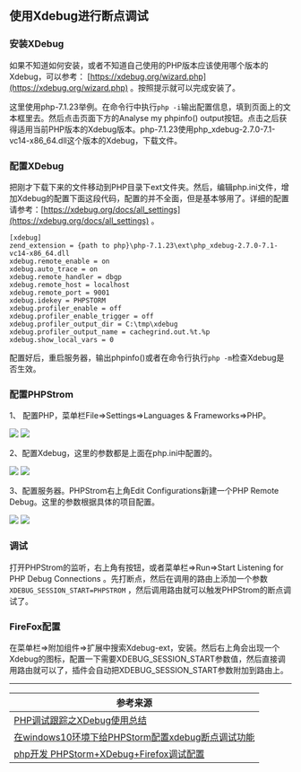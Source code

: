 ## 使用Xdebug进行断点调试

### 安装XDebug

如果不知道如何安装，或者不知道自己使用的PHP版本应该使用哪个版本的Xdebug，可以参考： [https://xdebug.org/wizard.php](https://xdebug.org/wizard.php) 。按照提示就可以完成安装了。

这里使用php-7.1.23举例。在命令行中执行`php -i`输出配置信息，填到页面上的文本框里去。然后点击页面下方的Analyse my phpinfo() output按钮。点击之后获得适用当前PHP版本的Xdebug版本。php-7.1.23使用php_xdebug-2.7.0-7.1-vc14-x86_64.dll这个版本的Xdebug，下载文件。

### 配置XDebug

把刚才下载下来的文件移动到PHP目录下ext文件夹。然后，编辑php.ini文件，增加Xdebug的配置下面这段代码，配置的并不全面，但是基本够用了。详细的配置请参考：[https://xdebug.org/docs/all_settings](https://xdebug.org/docs/all_settings) 。

```
[xdebug]
zend_extension = {path to php}\php-7.1.23\ext\php_xdebug-2.7.0-7.1-vc14-x86_64.dll
xdebug.remote_enable = on
xdebug.auto_trace = on
xdebug.remote_handler = dbgp
xdebug.remote_host = localhost
xdebug.remote_port = 9001
xdebug.idekey = PHPSTORM
xdebug.profiler_enable = off
xdebug.profiler_enable_trigger = off
xdebug.profiler_output_dir = C:\tmp\xdebug
xdebug.profiler_output_name = cachegrind.out.%t.%p
xdebug.show_local_vars = 0
```

配置好后，重启服务器，输出phpinfo()或者在命令行执行`php -m`检查Xdebug是否生效。

### 配置PHPStrom

1、 配置PHP，菜单栏File=>Settings=>Languages & Frameworks=>PHP。

![](E:\GongZuoQu\ZhiShiKu\TuPian\FuWuDuan\PHP\Xdebug02.png)
![](E:\GongZuoQu\ZhiShiKu\TuPian\FuWuDuan\PHP\Xdebug04.png)

2、配置Xdebug，这里的参数都是上面在php.ini中配置的。

![](E:\GongZuoQu\ZhiShiKu\TuPian\FuWuDuan\PHP\Xdebug06.png)
![](E:\GongZuoQu\ZhiShiKu\TuPian\FuWuDuan\PHP\Xdebug08.png)

3、配置服务器。PHPStrom右上角Edit Configurations新建一个PHP Remote Debug。这里的参数根据具体的项目配置。

![](E:\GongZuoQu\ZhiShiKu\TuPian\FuWuDuan\PHP\Xdebug10.png)
![](E:\GongZuoQu\ZhiShiKu\TuPian\FuWuDuan\PHP\Xdebug12.png)

### 调试

打开PHPStrom的监听，右上角有按钮，或者菜单栏=>Run=>Start Listening for PHP Debug Connections 。先打断点，然后在调用的路由上添加一个参数`XDEBUG_SESSION_START=PHPSTROM` ，然后调用路由就可以触发PHPStrom的断点调试了。

### FireFox配置

在菜单栏=>附加组件=>扩展中搜索Xdebug-ext，安装。然后右上角会出现一个Xdebug的图标，配置一下需要XDEBUG_SESSION_START参数值，然后直接调用路由就可以了，插件会自动把XDEBUG_SESSION_START参数附加到路由上。

---

| 参考来源                                                     |
| ------------------------------------------------------------ |
| [PHP调试跟踪之XDebug使用总结](https://blog.csdn.net/why_2012_gogo/article/details/51170609) |
| [在windows10环境下给PHPStorm配置xdebug断点调试功能](https://www.cnblogs.com/yxhblogs/p/6598387.html) |
| [php开发 PHPStorm+XDebug+Firefox调试配置](https://blog.csdn.net/u010921682/article/details/79553675) |